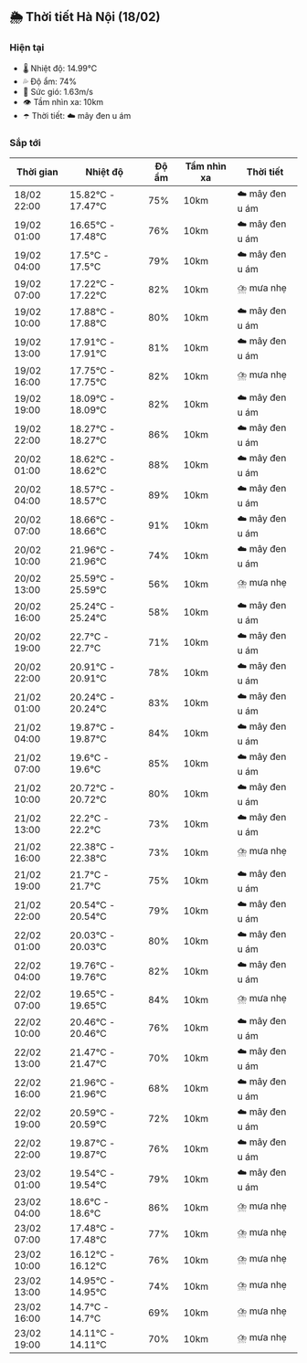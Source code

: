 ## 🌦️ Thời tiết Hà Nội (18/02)

### Hiện tại

- 🌡️ Nhiệt độ: 14.99℃
- 💦 Độ ẩm: 74%
- 💨 Sức gió: 1.63m/s
- 👁️ Tầm nhìn xa: 10km
- ☂️ Thời tiết: ☁️ mây đen u ám

### Sắp tới

| Thời gian | Nhiệt độ | Độ ẩm | Tầm nhìn xa | Thời tiết |
| --- | --- | --- | --- | --- |
| 18/02 22:00 | 15.82℃ - 17.47℃ | 75% | 10km | ☁️ mây đen u ám |
| 19/02 01:00 | 16.65℃ - 17.48℃ | 76% | 10km | ☁️ mây đen u ám |
| 19/02 04:00 | 17.5℃ - 17.5℃ | 79% | 10km | ☁️ mây đen u ám |
| 19/02 07:00 | 17.22℃ - 17.22℃ | 82% | 10km | ⛈️ mưa nhẹ |
| 19/02 10:00 | 17.88℃ - 17.88℃ | 80% | 10km | ☁️ mây đen u ám |
| 19/02 13:00 | 17.91℃ - 17.91℃ | 81% | 10km | ☁️ mây đen u ám |
| 19/02 16:00 | 17.75℃ - 17.75℃ | 82% | 10km | ⛈️ mưa nhẹ |
| 19/02 19:00 | 18.09℃ - 18.09℃ | 82% | 10km | ☁️ mây đen u ám |
| 19/02 22:00 | 18.27℃ - 18.27℃ | 86% | 10km | ☁️ mây đen u ám |
| 20/02 01:00 | 18.62℃ - 18.62℃ | 88% | 10km | ☁️ mây đen u ám |
| 20/02 04:00 | 18.57℃ - 18.57℃ | 89% | 10km | ☁️ mây đen u ám |
| 20/02 07:00 | 18.66℃ - 18.66℃ | 91% | 10km | ☁️ mây đen u ám |
| 20/02 10:00 | 21.96℃ - 21.96℃ | 74% | 10km | ☁️ mây đen u ám |
| 20/02 13:00 | 25.59℃ - 25.59℃ | 56% | 10km | ⛈️ mưa nhẹ |
| 20/02 16:00 | 25.24℃ - 25.24℃ | 58% | 10km | ☁️ mây đen u ám |
| 20/02 19:00 | 22.7℃ - 22.7℃ | 71% | 10km | ☁️ mây đen u ám |
| 20/02 22:00 | 20.91℃ - 20.91℃ | 78% | 10km | ☁️ mây đen u ám |
| 21/02 01:00 | 20.24℃ - 20.24℃ | 83% | 10km | ☁️ mây đen u ám |
| 21/02 04:00 | 19.87℃ - 19.87℃ | 84% | 10km | ☁️ mây đen u ám |
| 21/02 07:00 | 19.6℃ - 19.6℃ | 85% | 10km | ☁️ mây đen u ám |
| 21/02 10:00 | 20.72℃ - 20.72℃ | 80% | 10km | ☁️ mây đen u ám |
| 21/02 13:00 | 22.2℃ - 22.2℃ | 73% | 10km | ☁️ mây đen u ám |
| 21/02 16:00 | 22.38℃ - 22.38℃ | 73% | 10km | ⛈️ mưa nhẹ |
| 21/02 19:00 | 21.7℃ - 21.7℃ | 75% | 10km | ☁️ mây đen u ám |
| 21/02 22:00 | 20.54℃ - 20.54℃ | 79% | 10km | ☁️ mây đen u ám |
| 22/02 01:00 | 20.03℃ - 20.03℃ | 80% | 10km | ☁️ mây đen u ám |
| 22/02 04:00 | 19.76℃ - 19.76℃ | 82% | 10km | ☁️ mây đen u ám |
| 22/02 07:00 | 19.65℃ - 19.65℃ | 84% | 10km | ⛈️ mưa nhẹ |
| 22/02 10:00 | 20.46℃ - 20.46℃ | 76% | 10km | ☁️ mây đen u ám |
| 22/02 13:00 | 21.47℃ - 21.47℃ | 70% | 10km | ☁️ mây đen u ám |
| 22/02 16:00 | 21.96℃ - 21.96℃ | 68% | 10km | ☁️ mây đen u ám |
| 22/02 19:00 | 20.59℃ - 20.59℃ | 72% | 10km | ☁️ mây đen u ám |
| 22/02 22:00 | 19.87℃ - 19.87℃ | 76% | 10km | ☁️ mây đen u ám |
| 23/02 01:00 | 19.54℃ - 19.54℃ | 79% | 10km | ☁️ mây đen u ám |
| 23/02 04:00 | 18.6℃ - 18.6℃ | 86% | 10km | ⛈️ mưa nhẹ |
| 23/02 07:00 | 17.48℃ - 17.48℃ | 77% | 10km | ⛈️ mưa nhẹ |
| 23/02 10:00 | 16.12℃ - 16.12℃ | 76% | 10km | ⛈️ mưa nhẹ |
| 23/02 13:00 | 14.95℃ - 14.95℃ | 74% | 10km | ⛈️ mưa nhẹ |
| 23/02 16:00 | 14.7℃ - 14.7℃ | 69% | 10km | ⛈️ mưa nhẹ |
| 23/02 19:00 | 14.11℃ - 14.11℃ | 70% | 10km | ⛈️ mưa nhẹ |
